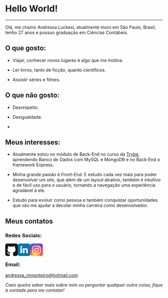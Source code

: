 # Hello World!

---

Olá, me chamo Andressa Luckesi, atualmente moro em São Paulo, Brasil, tenho 27 anos e possuo graduação em Ciências Contábeis.

## O que gosto:

* Viajar, conhecer novos lugares é algo que me motiva.

* Ler livros, tanto de ficção, quanto científicos.

* Assistir séries e filmes.

## O que não gosto:

* Desrespeito.

* Desigualdade.

* 

## Meus interesses:

* Atualmente estou no módulo de Back-End no curso da [Trybe](https://www.betrybe.com), aprendendo Banco de Dados com MySQL e MongoDB e no Back-End o framework Express.

* Minha grande paixão é *Front-End*. E estudo cada vez mais para poder desenvolver um site, que além de um layout atrativo, também é intuitivo e de fácil uso para o usuário, tornando a navegação uma experiência agradável à ele.

* Estudo para evoluir como pessoa e também conquistar oportunidades que vão me ajudar a decolar minha carreira como desenvolvedor.

## Meus contatos

### Redes Sociais:

  <a target="blank" href="https://github.com/andressammonteiro">
    <img align="left" alt="GitHub" width="40px" src="images/github.svg" />
  </a>
  <a target="_blank" href="https://www.linkedin.com/in/andressa-mello-monteiro-luckesi-977b821b1/">
    <img align="left" alt="LinkdeIn" width="40px" src="images/linkedin.svg" />
  </a>
  <a target="_blank" href="https://www.instagram.com/andressamellomonteiro/">
    <img align="left" alt="Instagram" width="40px" src="images/instagram.svg" />
  </a>
  <br/>
  <br/>
  
### Email:

andressa_mmonteiro@hotmail.com

*Caso queira saber mais sobre mim ou perguntar qualquer outra coisa, fique à vontade para me contatar!*

<br/>
